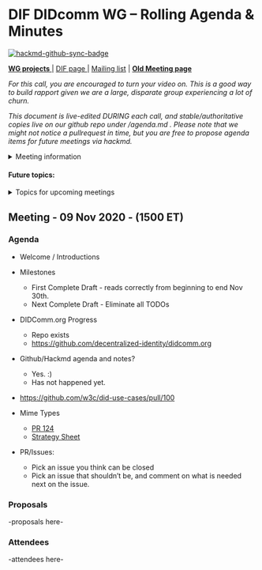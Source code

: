 # DIF DIDcomm WG – Rolling Agenda & Minutes

[![hackmd-github-sync-badge](https://hackmd.io/pUsOUZa8QHKJTSgf5O6HfQ/badge)](https://hackmd.io/pUsOUZa8QHKJTSgf5O6HfQ)



[**WG projects** ](https://github.com/decentralized-identity?q=wg-didcomm&type=&language=) | [ DIF page ](https://identity.foundation/working-groups/did-comm.html) | [Mailing list](https://lists.identity.foundation/g/didcomm-wg) | [**Old Meeting page**](https://docs.google.com/document/d/1BpTm5SmgfOJcEsXfizO0ZmH1r7imTJDGKudAZtYsm0M/edit)

_For this call, you are encouraged to turn your video on. This is a good way to build rapport given we are a large, disparate group experiencing a lot of churn._

_This document is live-edited DURING each call, and stable/authoritative copies live on our github repo under /agenda.md . 
Please note that we might not notice a pullrequest in time, but you are free to propose agenda items for future meetings via hackmd._

<details>
<summary> Meeting information </summary>

* Before your contribute - [**join DIF**](https://identity.foundation/join) and [sign the WG charter](https://bit.ly/DIF-WG-select1) (both are required!) 
* Time: Every Monday, 15:00-16:00 ET
* [Calendar entry](https://calendar.google.com/event?action=TEMPLATE&tmeid=dHVmZWYxaXBzY2ZnaWk1MGhqN2NsdjYxc21fMjAyMDExMDlUMjAwMDAwWiBkZWNlbnRyYWxpemVkLmlkZW50aXR5QG0&tmsrc=decentralized.identity%40gmail.com&scp=ALL)
* [Zoom room](https://us02web.zoom.us/j/81621403519?pwd=TXJqMWcvYjlQcjhJVzJ0b2FpSGU2UT09), Meeting ID: 816 2140 3519, Password: 049153
</details>

 

#### Future topics: 

<details>
<summary> Topics for upcoming meetings</summary>

* Sections that need work: 
    * Encryption section - should point to JWM
* Radar Reports / Assignments
redecentralize.org
* Contact/involve Stranger Labs folks about [offline credentials](https://etc.g2xchange.com/statics/news-release-dhs-awards-197k-for-digital-credentials-that-work-offline/)? Or at least check their documentation?
* Link between DIDComm Messaging and JWM
* Needed JWE improvements
    * https://www.npmjs.com/package/jose#plugins 
        * OKP X25519 curve keys ECDH-ES
        * aead_chacha20_poly1305 and aead_xchacha20_poly1305
    * xchacha
    * Authenticated encryption (e.g., https://tools.ietf.org/html/draft-madden-jose-ecdh-1pu-03)
    * Detached JWE payloads to optimize multi-layer messages. - avoid for now?



</details>

## Meeting - 09 Nov 2020 - (1500 ET)
 
### Agenda

- Welcome / Introductions
- Milestones
    - First Complete Draft - reads correctly from beginning to end Nov 30th.
    - Next Complete Draft - Eliminate all TODOs
- DIDComm.org Progress
    - Repo exists 
    - https://github.com/decentralized-identity/didcomm.org
- Github/Hackmd agenda and notes?
    - Yes. :)
    - Has not happened yet.
- https://github.com/w3c/did-use-cases/pull/100
- Mime Types
    - [PR 124](https://github.com/decentralized-identity/didcomm-messaging/pull/124)
    - [Strategy Sheet](https://docs.google.com/spreadsheets/d/1VZz8J2Uz4nab-SY4pvhKd1_eipoEo9kGiqU5iaMYVsY/edit#gid=0)

- PR/Issues:
    - Pick an issue you think can be closed
    - Pick an issue that shouldn’t be, and comment on what is needed next on the issue.


### Proposals
-proposals here-

### Attendees
-attendees here-
